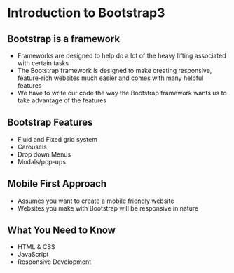 # Introduction to Bootstrap3

## Bootstrap is a framework
* Frameworks are designed to help do a lot of the heavy lifting associated with certain tasks
* The Bootstrap framework is designed to make creating responsive, feature-rich websites much easier and comes with many helpful features
* We have to write our code the way the Bootstrap framework wants us to take advantage of the features

## Bootstrap Features
* Fluid and Fixed grid system
* Carousels
* Drop down Menus
* Modals/pop-ups

## Mobile First Approach
* Assumes you want to create a mobile friendly website
* Websites you make with Bootstrap will be responsive in nature

## What You Need to Know
* HTML & CSS
* JavaScript
* Responsive Development